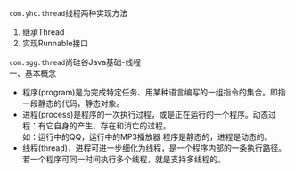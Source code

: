 `com.yhc.thread`线程两种实现方法  
1. 继承Thread
2. 实现Runnable接口

`com.sgg.thread`尚硅谷Java基础-线程  
一、基本概念  
- 程序(program)是为完成特定任务、用某种语言编写的一组指令的集合。即指一段静态的代码，静态对象。
- 进程(process)是程序的一次执行过程，或是正在运行的一个程序。动态过程：有它自身的产生、存在和消亡的过程。  
	如：运行中的QQ，运行中的MP3播放器
	程序是静态的，进程是动态的。 
- 线程(thread)，进程可进一步细化为线程，是一个程序内部的一条执行路径。
	若一个程序可同一时间执行多个线程，就是支持多线程的。